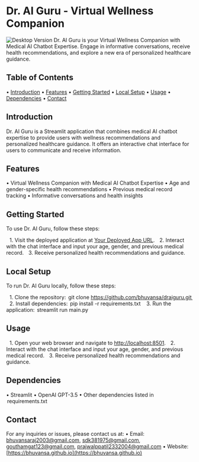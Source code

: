 # Dr. AI Guru - Virtual Wellness Companion

![Desktop Version](https://github.com/bhuvansa/hacksprint_a2/demo_images/blob/main/DesktopView1.png?raw=true)
Dr. AI Guru is your Virtual Wellness Companion with Medical AI Chatbot Expertise. Engage in informative conversations, receive health recommendations, and explore a new era of personalized healthcare guidance.

## Table of Contents
•⁠  ⁠[Introduction](#introduction)
•⁠  ⁠[Features](#features)
•⁠  ⁠[Getting Started](#getting-started)
•⁠  ⁠[Local Setup](#local-setup)
•⁠  ⁠[Usage](#usage)
•⁠  ⁠[Dependencies](#dependencies)
•⁠  ⁠[Contact](#contact)

## Introduction
Dr. AI Guru is a Streamlit application that combines medical AI chatbot expertise to provide users with wellness recommendations and personalized healthcare guidance. It offers an interactive chat interface for users to communicate and receive information.

## Features
•⁠  ⁠Virtual Wellness Companion with Medical AI Chatbot Expertise
•⁠  ⁠Age and gender-specific health recommendations
•⁠  ⁠Previous medical record tracking
•⁠  ⁠Informative conversations and health insights

## Getting Started
To use Dr. AI Guru, follow these steps:

 1.⁠ ⁠Visit the deployed application at [Your Deployed App URL](https://bhuvansa.nishithpshetty.cf).
 2.⁠ ⁠Interact with the chat interface and input your age, gender, and previous medical record.
 3.⁠ ⁠Receive personalized health recommendations and guidance.

## Local Setup
To run Dr. AI Guru locally, follow these steps:

 1.⁠ ⁠Clone the repository: ⁠ git clone https://github.com/bhuvansa/draiguru.git ⁠
 2.⁠ ⁠Install dependencies: ⁠ pip install -r requirements.txt ⁠
 3.⁠ ⁠Run the application: ⁠ streamlit run main.py ⁠

## Usage
 1.⁠ ⁠Open your web browser and navigate to [http://localhost:8501](http://localhost:8501).
 2.⁠ ⁠Interact with the chat interface and input your age, gender, and previous medical record.
 3.⁠ ⁠Receive personalized health recommendations and guidance.

## Dependencies
•⁠  ⁠Streamlit
•⁠  ⁠OpenAI GPT-3.5
•⁠  ⁠Other dependencies listed in ⁠ requirements.txt ⁠

## Contact
For any inquiries or issues, please contact us at:
•⁠  ⁠Email: bhuvansaraj2003@gmail.com, sdk381975@gmail.com, gouthamgat123@gmail.com, prajwalppatil2332004@gmail.com
•⁠  ⁠Website: [https://bhuvansa.github.io](https://bhuvansa.github.io)
